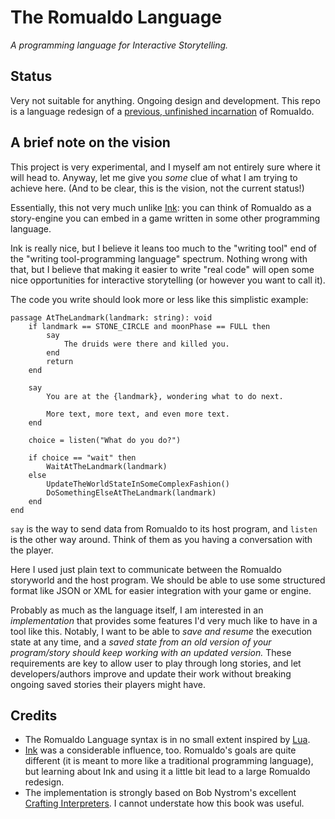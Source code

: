 # The Romualdo Language

*A programming language for Interactive Storytelling.*

## Status

Very not suitable for anything. Ongoing design and development. This repo is a
language redesign of a [previous, unfinished
incarnation](https://github.com/lmbarros/romualdo-language) of Romualdo.

## A brief note on the vision

This project is very experimental, and I myself am not entirely sure where it
will head to. Anyway, let me give you *some* clue of what I am trying to achieve
here. (And to be clear, this is the vision, not the current status!)

Essentially, this not very much unlike [Ink](https://www.inklestudios.com/ink/):
you can think of Romualdo as a story-engine you can embed in a game written in
some other programming language.

Ink is really nice, but I believe it leans too much to the "writing tool" end of
the "writing tool-programming language" spectrum. Nothing wrong with that, but I
believe that making it easier to write "real code" will open some nice
opportunities for interactive storytelling (or however you want to call it).

The code you write should look more or less like this simplistic example:

```romualdo
passage AtTheLandmark(landmark: string): void
    if landmark == STONE_CIRCLE and moonPhase == FULL then
        say
            The druids were there and killed you.
        end
        return
    end

    say
        You are at the {landmark}, wondering what to do next.

        More text, more text, and even more text.
    end

    choice = listen("What do you do?")

    if choice == "wait" then
        WaitAtTheLandmark(landmark)
    else
        UpdateTheWorldStateInSomeComplexFashion()
        DoSomethingElseAtTheLandmark(landmark)
    end
end
```

`say` is the way to send data from Romualdo to its host program, and `listen` is
the other way around. Think of them as you having a conversation with the
player.

Here I used just plain text to communicate between the Romualdo storyworld and
the host program. We should be able to use some structured format like JSON or
XML for easier integration with your game or engine.

Probably as much as the language itself, I am interested in an *implementation*
that provides some features I'd very much like to have in a tool like this.
Notably, I want to be able to *save and resume* the execution state at any time,
and a *saved state from an old version of your program/story should keep working
with an updated version.* These requirements are key to allow user to play
through long stories, and let developers/authors improve and update their work
without breaking ongoing saved stories their players might have.

## Credits

* The Romualdo Language syntax is in no small extent inspired by
  [Lua](http://www.lua.org).
* [Ink](https://www.inklestudios.com/ink/) was a considerable influence, too.
  Romualdo's goals are quite different (it is meant to more like a traditional
  programming language), but learning about Ink and using it a little bit lead
  to a large Romualdo redesign.
* The implementation is strongly based on Bob Nystrom's excellent [Crafting
  Interpreters](http://www.craftinginterpreters.com). I cannot understate how
  this book was useful.
